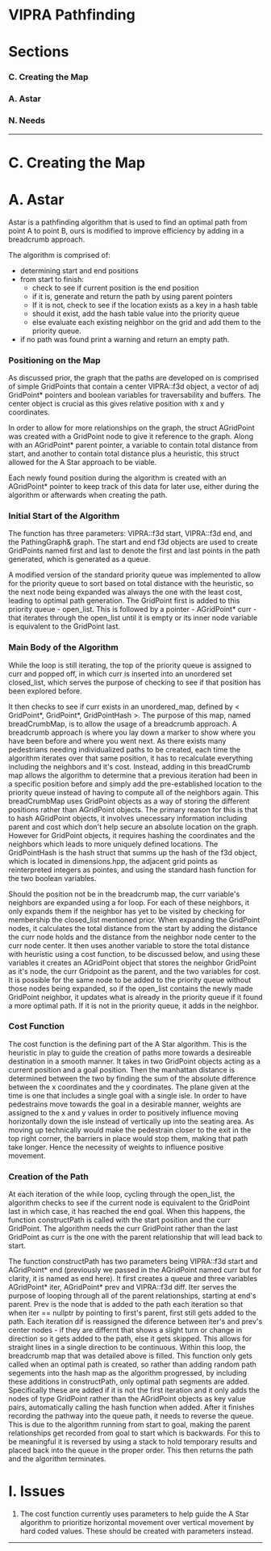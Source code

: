 # VIPRA Pathfinding

# Sections

### C. Creating the Map
### A. Astar

### N. Needs

---
# C. Creating the Map



# A. Astar 

Astar is a pathfinding algorithm that is used to find an optimal path from point A to point B, ours is modified to improve efficiency by adding in a breadcrumb approach. 

The algorithm is comprised of:
- determining start and end positions
- from start to finish:
    - check to see if current position is the end position
    - if it is, generate and return the path by using parent pointers
    - If it is not, check to see if the location exists as a key in a hash table
    - should it exist, add the hash table value into the priority queue
    - else evaluate each existing neighbor on the grid and add them to the priority queue.
- if no path was found print a warning and return an empty path. 

### Positioning on the Map

As discussed prior, the graph that the paths are developed on is comprised of simple GridPoints that contain a center VIPRA::f3d object, a vector of adj GridPoint* pointers and boolean variables for traversability and buffers. The center object is crucial as this gives relative position with x and y coordinates. 

In order to allow for more relationships on the graph, the struct AGridPoint was created with a GridPoint node to give it reference to the graph. Along with an AGridPoint* parent pointer, a variable to contain total distance from start, and another to contain total distance plus a heuristic, this struct allowed for the A Star approach to be viable.

Each newly found position during the algorithm is created with an AGridPoint* pointer to keep track of this data for later use, either during the algorithm or afterwards when creating the path. 

### Initial Start of the Algorithm

The function has three parameters: VIPRA::f3d start, VIPRA::f3d end, and the PathingGraph& graph. The start and end f3d objects are used to create GridPoints named first and last to denote the first and last points in the path generated, which is generated as a queue. 

A modified version of the standard priority queue was implemented to allow for the priority queue to sort based on total distance with the heuristic, so the next node being expanded was always the one with the least cost, leading to optimal path generation. The GridPoint first is added to this priority queue - open_list. This is followed by a pointer - AGridPoint* curr - that iterates through the open_list until it is empty or its inner node variable is equivalent to the GridPoint last. 

### Main Body of the Algorithm

While the loop is still iterating, the top of the priority queue is assigned to curr and popped off, in which curr is inserted into an unordered set closed_list, which serves the purpose of checking to see if that position has been explored before.

It then checks to see if curr exists in an unordered_map, defined by < GridPoint*, GridPoint*, GridPointHash >. The purpose of this map, named breadCrumbMap, is to allow the usage of a breadcrumb approach. A breadcrumb approach is where you lay down a marker to show where you have been before and where you went next. As there exists many pedestrians needing individualized paths to be created, each time the algorithm iterates over that same position, it has to recalculate everything including the neighbors and it's cost. Instead, adding in this breadCrumb map allows the algorithm to determine that a previous iteration had been in a specific position before and simply add the pre-established location to the priority queue instead of having to compute all of the neighbors again. 
This breadCrumbMap uses GridPoint objects as a way of storing the different positions rather than AGridPoint objects. The primary reason for this is that to hash AGridPoint objects, it involves unecessary information including parent and cost which don't help secure an absolute location on the graph. However for GridPoint objects, it requires hashing the coordinates and the neighbors which leads to more uniquely defined locations. The GridPointHash is the hash struct that summs up the hash of the f3d object, which is located in dimensions.hpp, the adjacent grid points as reinterpreted integers as pointes, and using the standard hash function for the two boolean variables. 

Should the position not be in the breadcrumb map, the curr variable's neighbors are expanded using a for loop. For each of these neighbors, it only expands them if the neighbor has yet to be visited by checking for membership the closed_list mentioned prior. 
When expanding the GridPoint nodes, it calculates the total distance from the start by adding the distance the curr node holds and the distance from the neighbor node center to the curr node center. It then uses another variable to store the total distance with heuristic using a cost function, to be discussed below, and using these variables it creates an AGridPoint object that stores the neighbor GridPoint as it's node, the curr Gridpoint as the parent, and the two variables for cost. 
It is possible for the same node to be added to the priority queue without those nodes being expanded, so if the open_list contains the newly made GridPoint neighbor, it updates what is already in the priority queue if it found a more optimal path. If it is not in the priority queue, it adds in the neighbor. 

### Cost Function

The cost function is the defining part of the A Star algorithm. This is the heuristic in play to guide the creation of paths more towards a desireable destination in a smooth manner. 
It takes in two GridPoint objects acting as a current position and a goal position. Then the manhattan distance is determined between the two by finding the sum of the absolute difference between the x coordinates and the y coordinates. The plane given at the time is one that includes a single goal with a single isle. In order to have pedestrains move towards the goal in a desirable manner, weights are assigned to the x and y values in order to positively influence moving horizontally down the isle instead of vertically up into the seating area. As moving up technically would make the pedestrain closer to the exit in the top right corner, the barriers in place would stop them, making that path take longer. Hence the necessity of weights to influence positive movement. 

### Creation of the Path 

At each iteration of the while loop, cycling through the open_list, the algorithm checks to see if the current node is equivalent to the GridPoint last in which case, it has reached the end goal. When this happens, the function constructPath is called with the start position and the curr GridPoint. The algorithm needs the curr GridPoint rather than the last GridPoint as curr is the one with the parent relationship that will lead back to start.

The function constructPath has two parameters being VIPRA::f3d start and AGridPoint* end (previously we passed in the AGridPoint named curr but for clarity, it is named as end here). It first creates a queue and three variables AGridPoint* iter, AGridPoint* prev and VIPRA::f3d diff. Iter serves the purpose of looping through all of the parent relationships, starting at end's parent. Prev is the node that is added to the path each iteration so that when iter == nullptr by pointing to first's parent, first still gets added to the path. Each iteration dif is reassigned the diference between iter's and prev's center nodes - if they are differnt that shows a slight turn or change in direction so it gets added to the path, else it gets skipped. This allows for straight lines in a single direction to be continuous. 
Within this loop, the breadcrumb map that was detailed above is filled. This function only gets called when an optimal path is created, so rather than adding random path segements into the hash map as the algorithm progressed, by including these additions in constructPath, only optimal path segments are added. Specifically these are added if it is not the first iteration and it only adds the nodes of type GridPoint rather than the AGridPoint objects as key value pairs, automatically calling the hash function when added. 
After it finishes recording the pathway into the queue path, it needs to reverse the queue. This is due to the algorithm running from start to goal, making the parent relationships get recorded from goal to start which is backwards. For this to be meaningful it is reversed by using a stack to hold temporary results and placed back into the queue in the proper order. This then returns the path and the algorithm terminates. 


# I. Issues

1. The cost function currently uses parameters to help guide the A Star algorithm to prioritize horizontal movement over vertical movement by hard coded values. These should be created with parameters instead. 
---